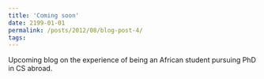```yaml
---
title: 'Coming soon'
date: 2199-01-01
permalink: /posts/2012/08/blog-post-4/
tags:
---
```


Upcoming blog on the experience of being an African student pursuing PhD in CS abroad. 
